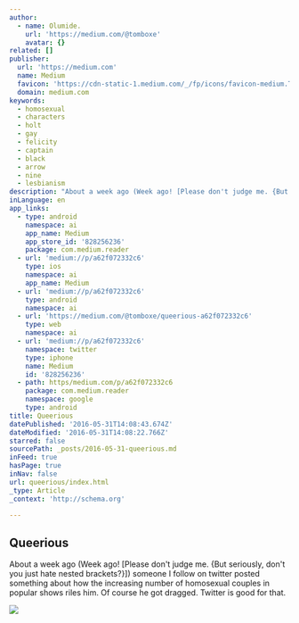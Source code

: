 ```yaml
---
author:
  - name: Olumide.
    url: 'https://medium.com/@tomboxe'
    avatar: {}
related: []
publisher:
  url: 'https://medium.com'
  name: Medium
  favicon: 'https://cdn-static-1.medium.com/_/fp/icons/favicon-medium.TAS6uQ-Y7kcKgi0xjcYHXw.ico'
  domain: medium.com
keywords:
  - homosexual
  - characters
  - holt
  - gay
  - felicity
  - captain
  - black
  - arrow
  - nine
  - lesbianism
description: "About a week ago (Week ago! [Please don't judge me. {But seriously, don't you just hate nested brackets?}]) someone I follow on twitter posted something about how the increasing number of homosexual couples in popular shows riles him. Of course he got dragged. Twitter is good for that."
inLanguage: en
app_links:
  - type: android
    namespace: ai
    app_name: Medium
    app_store_id: '828256236'
    package: com.medium.reader
  - url: 'medium://p/a62f072332c6'
    type: ios
    namespace: ai
    app_name: Medium
  - url: 'medium://p/a62f072332c6'
    type: android
    namespace: ai
  - url: 'https://medium.com/@tomboxe/queerious-a62f072332c6'
    type: web
    namespace: ai
  - url: 'medium://p/a62f072332c6'
    namespace: twitter
    type: iphone
    name: Medium
    id: '828256236'
  - path: https/medium.com/p/a62f072332c6
    package: com.medium.reader
    namespace: google
    type: android
title: Queerious
datePublished: '2016-05-31T14:08:43.674Z'
dateModified: '2016-05-31T14:08:22.766Z'
starred: false
sourcePath: _posts/2016-05-31-queerious.md
inFeed: true
hasPage: true
inNav: false
url: queerious/index.html
_type: Article
_context: 'http://schema.org'

---
```

<article style=""><h1>Queerious</h1><p>About a week ago (Week ago! [Please don't judge me. {But seriously, don't you just hate nested brackets?}]) someone I follow on twitter posted something about how the increasing number of homosexual couples in popular shows riles him. Of course he got dragged. Twitter is good for that.</p><img src="https://cdn-images-1.medium.com/fit/c/60/60/1*jodgGzsY5zF_FR4Ol8LP-A.jpeg" /></article>
